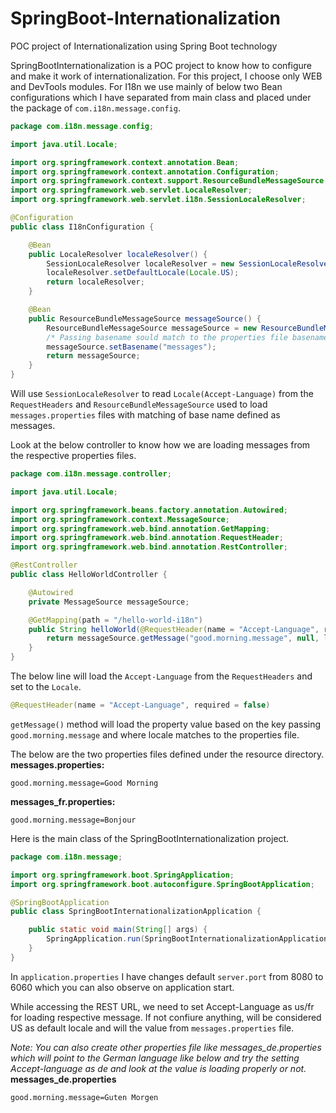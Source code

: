 # SpringBoot-Internationalization
POC project of Internationalization using Spring Boot technology

SpringBootInternationalization is a POC project to know how to configure and make it work of internationalization. For this project, I choose only WEB and DevTools modules. For I18n we use mainly of below two Bean configurations which I have separated from main class and placed under the package of ```com.i18n.message.config```.

```java
package com.i18n.message.config;

import java.util.Locale;

import org.springframework.context.annotation.Bean;
import org.springframework.context.annotation.Configuration;
import org.springframework.context.support.ResourceBundleMessageSource;
import org.springframework.web.servlet.LocaleResolver;
import org.springframework.web.servlet.i18n.SessionLocaleResolver;

@Configuration
public class I18nConfiguration {

	@Bean
	public LocaleResolver localeResolver() {
		SessionLocaleResolver localeResolver = new SessionLocaleResolver();
		localeResolver.setDefaultLocale(Locale.US);
		return localeResolver;
	}

	@Bean
	public ResourceBundleMessageSource messageSource() {
		ResourceBundleMessageSource messageSource = new ResourceBundleMessageSource();
		/* Passing basename sould match to the properties file basename */
		messageSource.setBasename("messages");
		return messageSource;
	}
}
```
Will use ```SessionLocaleResolver``` to read ```Locale(Accept-Language)``` from the ```RequestHeaders``` and ```ResourceBundleMessageSource``` used to load ```messages.properties``` files with matching of base name defined as messages.

Look at the below controller to know how we are loading messages from the respective properties files.
```java
package com.i18n.message.controller;

import java.util.Locale;

import org.springframework.beans.factory.annotation.Autowired;
import org.springframework.context.MessageSource;
import org.springframework.web.bind.annotation.GetMapping;
import org.springframework.web.bind.annotation.RequestHeader;
import org.springframework.web.bind.annotation.RestController;

@RestController
public class HelloWorldController {

	@Autowired
	private MessageSource messageSource;

	@GetMapping(path = "/hello-world-i18n")
	public String helloWorld(@RequestHeader(name = "Accept-Language", required = false) Locale locale) {
		return messageSource.getMessage("good.morning.message", null, locale);
	}
}
```

The below line will load the ```Accept-Language``` from the ```RequestHeaders``` and set to the ```Locale```.
```java
@RequestHeader(name = "Accept-Language", required = false)
```
```getMessage()``` method will load the property value based on the key passing ```good.morning.message``` and where locale matches to the properties file.

The below are the two properties files defined under the resource directory.
**messages.properties:**
```properties
good.morning.message=Good Morning
```
**messages_fr.properties:**
```properties
good.morning.message=Bonjour
```
Here is the main class of the SpringBootInternationalization project.
```java
package com.i18n.message;

import org.springframework.boot.SpringApplication;
import org.springframework.boot.autoconfigure.SpringBootApplication;

@SpringBootApplication
public class SpringBootInternationalizationApplication {

	public static void main(String[] args) {
		SpringApplication.run(SpringBootInternationalizationApplication.class, args);
	}
}
```

In ```application.properties``` I have changes default ```server.port``` from 8080 to 6060 which you can also observe on application start.

While accessing the REST URL, we need to set Accept-Language as us/fr for loading respective message. If not confiure anything, will be considered US as default locale and will the value from ```messages.properties``` file.

*Note: You can also create other properties file like messages_de.properties which will point to the German language like below and try the setting Accept-language as de and look at the value is loading properly or not.*
**messages_de.properties**
```properties
good.morning.message=Guten Morgen
```
